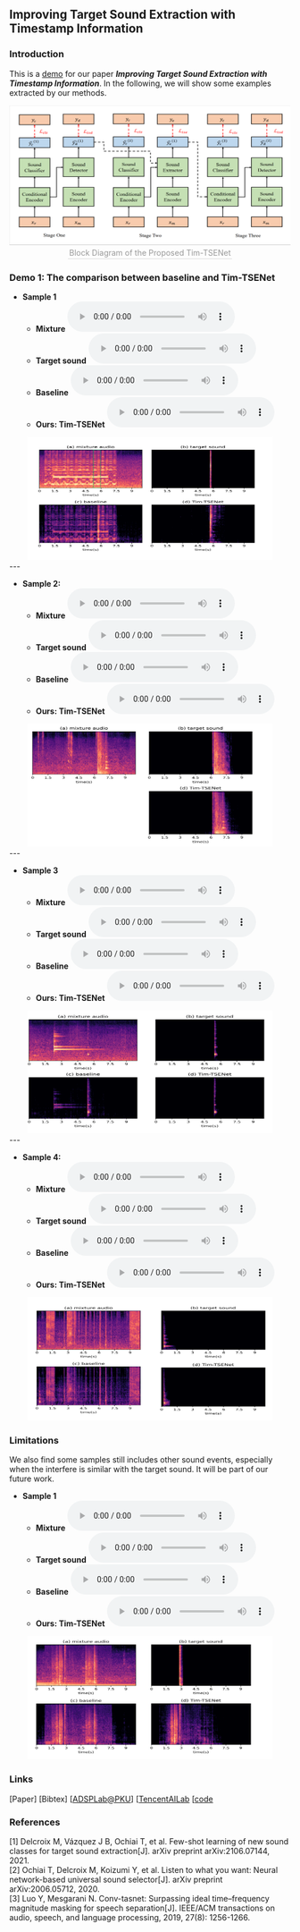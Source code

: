 ## Improving Target Sound Extraction with Timestamp Information

### Introduction

This is a [demo](http://dongchaoyang.top/Tim-TSENet-demo/) for our paper **_Improving Target Sound Extraction with Timestamp Information_**. In the following, we will show some examples extracted by our methods.  

<div align=center>
  <img src="fig/framework.PNG" width="520" height="250" />
</div>
<center>
  <div style="color:orange; border-bottom: 1px solid #d9d9d9; display: inline-block; color: #999; padding: 2px;">Block Diagram of the Proposed Tim-TSENet</div>
</center>	

### Demo 1: The comparison between baseline and Tim-TSENet
* **Sample 1**
    * **Mixture**
    <audio src="exp1/val_1001.wav" controls="controls">ERROR</audio>
    * **Target sound**
    <audio src="exp1/val_1001_lab.wav" controls="controls">ERROR</audio>
    * **Baseline**
    <audio src="exp1/val_1001_base.wav" controls="controls">ERROR</audio>
    * **Ours: Tim-TSENet**
    <audio src="exp1/val_1001_tsd.wav" controls="controls">ERROR</audio>
<div align=center>
  <img src="fig/exp1.PNG" width="440" height="220" />
</div>
---

* **Sample 2:**
    * **Mixture**
    <audio src="exp2/val_1004.wav" controls="controls">ERROR</audio>
    * **Target sound**
    <audio src="exp1/val_1004_lab.wav" controls="controls">ERROR</audio>
    * **Baseline**
    <audio src="exp1/val_1004_base.wav" controls="controls">ERROR</audio>
    * **Ours: Tim-TSENet**
    <audio src="exp1/val_1004_tsd.wav" controls="controls">ERROR</audio>

<div align=center>
  <img src="fig/exp2.PNG" width="440" height="220" />
</div>
---

* **Sample 3**
   * **Mixture**
    <audio src="exp3/val_1005.wav" controls="controls">ERROR</audio>
    * **Target sound**
    <audio src="exp3/val_1005_lab.wav" controls="controls">ERROR</audio>
    * **Baseline**
    <audio src="exp3/val_1005_base.wav" controls="controls">ERROR</audio>
    * **Ours: Tim-TSENet**
    <audio src="exp3/val_1005_tsd.wav" controls="controls">ERROR</audio>
<div align=center>
  <img src="fig/exp3.PNG" width="440" height="220" />
</div>
---

* **Sample 4:**
    * **Mixture**
    <audio src="exp4/val_1007.wav" controls="controls">ERROR</audio>
    * **Target sound**
    <audio src="exp4/val_1007_lab.wav" controls="controls">ERROR</audio>
    * **Baseline**
    <audio src="exp4/val_1007_base.wav" controls="controls">ERROR</audio>
    * **Ours: Tim-TSENet**
    <audio src="exp4/val_1007_tsd.wav" controls="controls">ERROR</audio>
<div align=center>
  <img src="fig/exp4.PNG" width="440" height="220" />
</div>


### Limitations
We also find some samples still includes other sound events, especially when the interfere is similar with the target sound. It will be part of our future work.
* **Sample 1**
    * **Mixture**
    <audio src="exp5_l/val_1009.wav" controls="controls">ERROR</audio>
    * **Target sound**
    <audio src="exp5_l/val_1009_lab.wav" controls="controls">ERROR</audio>
    * **Baseline**
    <audio src="exp5_l/val_1009_base.wav" controls="controls">ERROR</audio>
    * **Ours: Tim-TSENet**
    <audio src="exp5_l/val_1009_tsd.wav" controls="controls">ERROR</audio>
<div align=center>
  <img src="fig/limits.PNG" width="440" height="220" />
</div>

### Links

[Paper] [Bibtex] [[ADSPLab@PKU](https://web.pkusz.edu.cn/adsp/)] [[TencentAILab](https://ai.tencent.com/ailab/zh/index) [[code](https://github.com/yangdongchao/Tim-TSENet)

### References

[1] Delcroix M, Vázquez J B, Ochiai T, et al. Few-shot learning of new sound classes for target sound extraction[J]. arXiv preprint arXiv:2106.07144, 2021. <br>
[2] Ochiai T, Delcroix M, Koizumi Y, et al. Listen to what you want: Neural network-based universal sound selector[J]. arXiv preprint arXiv:2006.05712, 2020. <br>
[3] Luo Y, Mesgarani N. Conv-tasnet: Surpassing ideal time–frequency magnitude masking for speech separation[J]. IEEE/ACM transactions on audio, speech, and language processing, 2019, 27(8): 1256-1266. <br>
